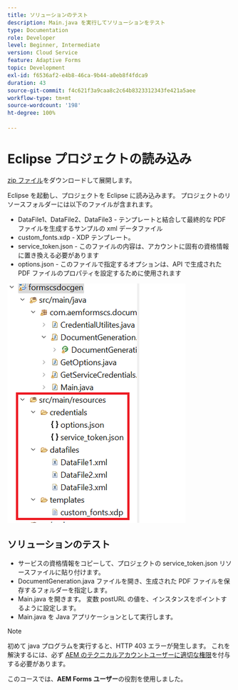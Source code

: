 ```yaml
---
title: ソリューションのテスト
description: Main.java を実行してソリューションをテスト
type: Documentation
role: Developer
level: Beginner, Intermediate
version: Cloud Service
feature: Adaptive Forms
topic: Development
exl-id: f6536af2-e4b8-46ca-9b44-a0eb8f4fdca9
duration: 43
source-git-commit: f4c621f3a9caa8c2c64b8323312343fe421a5aee
workflow-type: tm+mt
source-wordcount: '198'
ht-degree: 100%

---
```


# Eclipse プロジェクトの読み込み

[zip ファイル](./assets/aem-forms-cs-doc-gen.zip)をダウンロードして展開します。

Eclipse を起動し、プロジェクトを Eclipse に読み込みます。
プロジェクトのリソースフォルダーには以下のファイルが含まれます。

* DataFile1、DataFile2、DataFile3 - テンプレートと結合して最終的な PDF ファイルを生成するサンプルの xml データファイル
* custom_fonts.xdp - XDP テンプレート。
* service_token.json - このファイルの内容は、アカウントに固有の資格情報に置き換える必要があります
* options.json - このファイルで指定するオプションは、API で生成された PDF ファイルのプロパティを設定するために使用されます

![resources-file](./assets/resource-files.png)

## ソリューションのテスト

* サービスの資格情報をコピーして、プロジェクトの service_token.json リソースファイルに貼り付けます。
* DocumentGeneration.java ファイルを開き、生成された PDF ファイルを保存するフォルダーを指定します。
* Main.java を開きます。 変数 postURL の値を、インスタンスをポイントするように設定します。
* Main.java を Java アプリケーションとして実行します。

>[!NOTE]
> 初めて java プログラムを実行すると、HTTP 403 エラーが発生します。 これを解決するには、必ず [AEM のテクニカルアカウントユーザーに適切な権限](https://experienceleague.adobe.com/docs/experience-manager-learn/getting-started-with-aem-headless/authentication/service-credentials.html?lang=ja#configure-access-in-aem)を付与する必要があります。

このコースでは、**AEM Forms ユーザー**&#x200B;の役割を使用しました。
